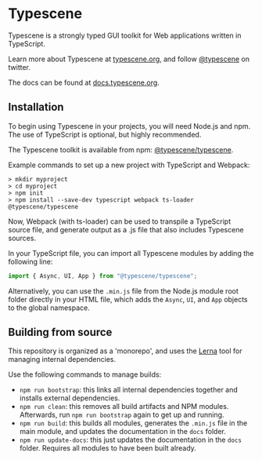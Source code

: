 # Typescene
Typescene is a strongly typed GUI toolkit for Web applications written in TypeScript.

Learn more about Typescene at [typescene.org](http://typescene.org), and follow [@typescene](https://twitter.com/typescene) on twitter.

The docs can be found at [docs.typescene.org](http://docs.typescene.org/).

## Installation

To begin using Typescene in your projects, you will need Node.js and npm. The use of TypeScript is optional, but highly recommended.

The Typescene toolkit is available from npm: [@typescene/typescene](https://www.npmjs.com/package/@typescene/typescene).

Example commands to set up a new project with TypeScript and Webpack:

```
> mkdir myproject
> cd myproject
> npm init
> npm install --save-dev typescript webpack ts-loader @typescene/typescene
```

Now, Webpack (with ts-loader) can be used to transpile a TypeScript source file, and generate output as a .js file that also includes Typescene sources.

In your TypeScript file, you can import all Typescene modules by adding the following line:

```typescript
import { Async, UI, App } from "@typescene/typescene";
```

Alternatively, you can use the `.min.js` file from the Node.js module root folder directly in your HTML file, which adds the `Async`, `UI`, and `App` objects to the global namespace.

## Building from source

This repository is organized as a 'monorepo', and uses the [Lerna](https://lernajs.io/) tool for managing internal dependencies.

Use the following commands to manage builds:

* `npm run bootstrap`: this links all internal dependencies together and installs external dependencies.
* `npm run clean`: this removes all build artifacts and NPM modules. Afterwards, run `npm run bootstrap` again to get up and running.
* `npm run build`: this builds all modules, generates the `.min.js` file in the main module, and updates the documentation in the `docs` folder.
* `npm run update-docs`: this just updates the documentation in the `docs` folder. Requires all modules to have been built already.
